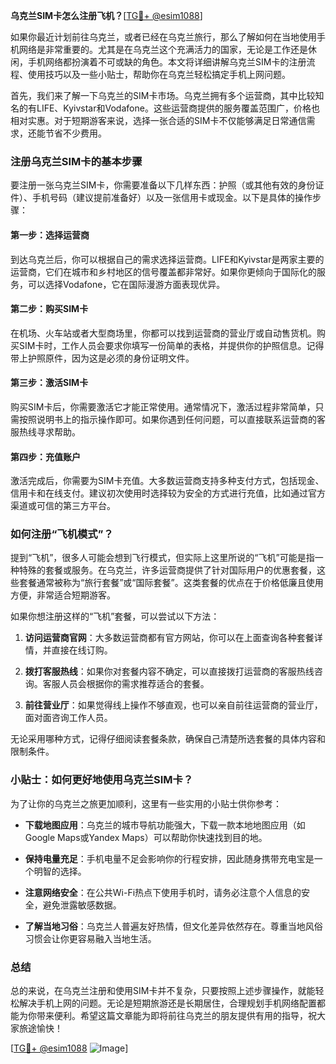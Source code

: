 **乌克兰SIM卡怎么注册飞机？**[[TG💪+ @esim1088](https://t.me/s/esim1088)]

如果你最近计划前往乌克兰，或者已经在乌克兰旅行，那么了解如何在当地使用手机网络是非常重要的。尤其是在乌克兰这个充满活力的国家，无论是工作还是休闲，手机网络都扮演着不可或缺的角色。本文将详细讲解乌克兰SIM卡的注册流程、使用技巧以及一些小贴士，帮助你在乌克兰轻松搞定手机上网问题。

首先，我们来了解一下乌克兰的SIM卡市场。乌克兰拥有多个运营商，其中比较知名的有LIFE、Kyivstar和Vodafone。这些运营商提供的服务覆盖范围广，价格也相对实惠。对于短期游客来说，选择一张合适的SIM卡不仅能够满足日常通信需求，还能节省不少费用。

### 注册乌克兰SIM卡的基本步骤

要注册一张乌克兰SIM卡，你需要准备以下几样东西：护照（或其他有效的身份证件）、手机号码（建议提前准备好）以及一张信用卡或现金。以下是具体的操作步骤：

#### 第一步：选择运营商
到达乌克兰后，你可以根据自己的需求选择运营商。LIFE和Kyivstar是两家主要的运营商，它们在城市和乡村地区的信号覆盖都非常好。如果你更倾向于国际化的服务，可以选择Vodafone，它在国际漫游方面表现优异。

#### 第二步：购买SIM卡
在机场、火车站或者大型商场里，你都可以找到运营商的营业厅或自动售货机。购买SIM卡时，工作人员会要求你填写一份简单的表格，并提供你的护照信息。记得带上护照原件，因为这是必须的身份证明文件。

#### 第三步：激活SIM卡
购买SIM卡后，你需要激活它才能正常使用。通常情况下，激活过程非常简单，只需按照说明书上的指示操作即可。如果你遇到任何问题，可以直接联系运营商的客服热线寻求帮助。

#### 第四步：充值账户
激活完成后，你需要为SIM卡充值。大多数运营商支持多种支付方式，包括现金、信用卡和在线支付。建议初次使用时选择较为安全的方式进行充值，比如通过官方渠道或可信的第三方平台。

### 如何注册“飞机模式”？

提到“飞机”，很多人可能会想到飞行模式，但实际上这里所说的“飞机”可能是指一种特殊的套餐或服务。在乌克兰，许多运营商提供了针对国际用户的优惠套餐，这些套餐通常被称为“旅行套餐”或“国际套餐”。这类套餐的优点在于价格低廉且使用方便，非常适合短期游客。

如果你想注册这样的“飞机”套餐，可以尝试以下方法：

1. **访问运营商官网**：大多数运营商都有官方网站，你可以在上面查询各种套餐详情，并直接在线订购。
   
2. **拨打客服热线**：如果你对套餐内容不确定，可以直接拨打运营商的客服热线咨询。客服人员会根据你的需求推荐适合的套餐。

3. **前往营业厅**：如果觉得线上操作不够直观，也可以亲自前往运营商的营业厅，面对面咨询工作人员。

无论采用哪种方式，记得仔细阅读套餐条款，确保自己清楚所选套餐的具体内容和限制条件。

### 小贴士：如何更好地使用乌克兰SIM卡？

为了让你的乌克兰之旅更加顺利，这里有一些实用的小贴士供你参考：

- **下载地图应用**：乌克兰的城市导航功能强大，下载一款本地地图应用（如Google Maps或Yandex Maps）可以帮助你快速找到目的地。
  
- **保持电量充足**：手机电量不足会影响你的行程安排，因此随身携带充电宝是一个明智的选择。

- **注意网络安全**：在公共Wi-Fi热点下使用手机时，请务必注意个人信息的安全，避免泄露敏感数据。

- **了解当地习俗**：乌克兰人普遍友好热情，但文化差异依然存在。尊重当地风俗习惯会让你更容易融入当地生活。

### 总结

总的来说，在乌克兰注册和使用SIM卡并不复杂，只要按照上述步骤操作，就能轻松解决手机上网的问题。无论是短期旅游还是长期居住，合理规划手机网络配置都能为你带来便利。希望这篇文章能为即将前往乌克兰的朋友提供有用的指导，祝大家旅途愉快！

[[TG💪+ @esim1088](https://t.me/s/esim1088) ![Image](https://i.postimg.cc/4NQfJmqS/Snipaste-2025-05-13-00-14-12.png)]